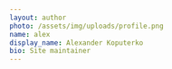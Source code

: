 ```yaml
---
layout: author
photo: /assets/img/uploads/profile.png
name: alex
display_name: Alexander Koputerko
bio: Site maintainer
---
```

